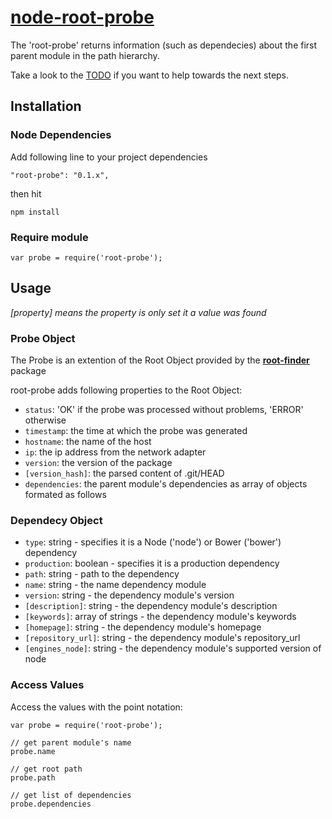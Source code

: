 # [node-root-probe](https://github.com/luscus/node-root-probe)

The 'root-probe' returns information (such as dependecies) about the first parent module in the path hierarchy.


Take a look to the [TODO](https://github.com/luscus/node-root-probe/blob/master/TODO.md) if you want to help towards the next steps.



## Installation

### Node Dependencies

Add following line to your project dependencies

    "root-probe": "0.1.x",

then hit

    npm install

### Require module

    var probe = require('root-probe');


## Usage

*[property] means the property is only set it a value was found*

### Probe Object

The Probe is an extention of the Root Object provided by the **[root-finder](https://github.com/luscus/node-root-finder)** package


root-probe adds following properties to the Root Object:

* `status`: 'OK' if the probe was processed without problems, 'ERROR' otherwise
* `timestamp`: the time at which the probe was generated
* `hostname`: the name of the host
* `ip`: the ip address from the network adapter
* `version`: the version of the package
* `[version_hash]`: the parsed content of .git/HEAD
* `dependencies`: the parent module's dependencies as array of objects formated as follows

### Dependecy Object

* `type`: string - specifies it is a Node ('node') or Bower ('bower') dependency
* `production`: boolean - specifies it is a production dependency
* `path`: string - path to the dependency
* `name`: string - the name dependency module
* `version`: string - the dependency module's version
* `[description]`: string - the dependency module's description
* `[keywords]`: array of strings - the dependency module's keywords
* `[homepage]`: string - the dependency module's homepage
* `[repository_url]`: string - the dependency module's repository_url
* `[engines_node]`: string - the dependency module's supported version of node


### Access Values

Access the values with the point notation:

    var probe = require('root-probe');

    // get parent module's name
    probe.name

    // get root path
    probe.path

    // get list of dependencies
    probe.dependencies
